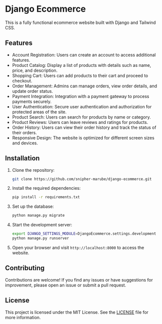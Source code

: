# Django Ecommerce

This is a fully functional ecommerce website built with Django and Tailwind CSS.

## Features

- Account Registration: Users can create an account to access additional features.
- Product Catalog: Display a list of products with details such as name, price, and description.
- Shopping Cart: Users can add products to their cart and proceed to checkout.
- Order Management: Admins can manage orders, view order details, and update order status.
- Payment Integration: Integration with a payment gateway to process payments securely.
- User Authentication: Secure user authentication and authorization for protected areas of the site.
- Product Search: Users can search for products by name or category.
- Product Reviews: Users can leave reviews and ratings for products.
- Order History: Users can view their order history and track the status of their orders.
- Responsive Design: The website is optimized for different screen sizes and devices.

## Installation

1. Clone the repository:

    ```bash
    git clone https://github.com/snipher-marube/django-ecommerce.git
    ```

2. Install the required dependencies:

    ```bash
    pip install -r requirements.txt
    ```

3. Set up the database:

    ```bash
    python manage.py migrate
    ```

4. Start the development server:

    ```bash
    export DJANGO_SETTINGS_MODULE=DjangoEcommerce.settings.development
    python manage.py runserver
    ```

5. Open your browser and visit `http://localhost:8000` to access the website.

## Contributing

Contributions are welcome! If you find any issues or have suggestions for improvement, please open an issue or submit a pull request.

## License

This project is licensed under the MIT License. See the [LICENSE](LICENSE) file for more information.
